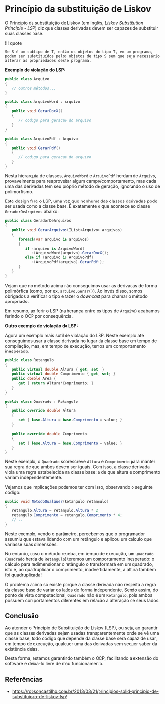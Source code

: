 # Princípio da substituição de Liskov

O Princípio da substituição de Liskov (em inglês, *Liskov Substitution Principle - LSP*) diz que classes derivadas devem ser capazes de substituir suas classes base.

!!! quote

    Se S é um subtipo de T, então os objetos do tipo T, em um programa, podem ser substituídos pelos objetos de tipo S sem que seja necessário alterar as propriedades deste programa.

**Exemplo de violação do LSP:**

```c#
public class Arquivo
{
   // outros métodos...
}
 
public class ArquivoWord : Arquivo
{
   public void GerarDocX()
   {
      // codigo para geracao do arquivo
   }
}
 
public class ArquivoPdf : Arquivo
{
   public void GerarPdf()
   {
      // codigo para geracao do arquivo
   }
}
```

Nesta hierarquia de classes, `ArquivoWord` e `ArquivoPdf` herdam de `Arquivo`, provavelmente para reaproveitar algum campo/comportamento, mas cada uma das derivadas tem seu próprio método de geração, ignorando o uso de polimorfismo.

Este design fere o LSP, uma vez que nenhuma das classes derivadas pode ser usada como a classe base. É exatamente o que acontece no classe `GeradorDeArquivos` abaixo:

```c#
public class GeradorDeArquivos
{
   public void GerarArquivos(IList<Arquivo> arquivos)
   {
      foreach(var arquivo in arquivos)
      {
         if (arquivo is ArquivoWord)
            ((ArquivoWord)arquivo).GerarDocX();
         else if (arquivo is ArquivoPdf)
            ((ArquivoPdf)arquivo).GerarPdf();
      }
   }
}
```

Vejam que no método acima não conseguimos usar as derivadas de forma polimórfica (como, por ex, `arquivo.Gerar()`). Ao invés disso, somos obrigados a verificar o tipo e fazer o *downcast* para chamar o método apropriado.

Em resumo, ao ferir o LSP (na herança entre os tipos de `Arquivo`) acabamos ferindo o OCP por consequência.

**Outro exemplo de violação do LSP:**

Agora um exemplo mais sutil de violação do LSP. Neste exemplo até conseguimos usar a classe derivada no lugar da classe base em tempo de compilação, mas, em tempo de execução, temos um comportamento inesperado.

```c#
public class Retangulo
{
   public virtual double Altura { get; set; }
   public virtual double Comprimento { get; set; }
   public double Area { 
      get { return Altura*Comprimento; } 
   }
}
 
public class Quadrado : Retangulo
{
   public override double Altura
   {
      set { base.Altura = base.Comprimento = value; }
   }
 
   public override double Comprimento
   {
      set { base.Altura = base.Comprimento = value; }
   }
}
```

Neste exemplo, o `Quadrado` sobrescreve `Altura` e `Comprimento` para manter sua regra de que ambos devem ser iguais. Com isso, a classe derivada viola uma regra estabelecida na classe base: a de que altura e comprimento variam independentemente.

Vejamos que implicações podemos ter com isso, observando o seguinte código:

```c#
public void MetodoQualquer(Retangulo retangulo)
{
   retangulo.Altura = retangulo.Altura * 2;
   retangulo.Comprimento = retangulo.Comprimento * 4;
   // ..
}
```

Neste exemplo, vendo o parâmetro, percebemos que o programador assumiu que estava lidando com um retângulo e aplicou um cálculo que variasse suas dimensões.

No entanto, caso o método receba, em tempo de execução, um `Quadrado` (`Quadrado` herda de `Retangulo`) teremos um comportamento inesperado: o cálculo para redimensionar o retângulo o transformará em um quadrado, isto é, ao quadruplicar o comprimento, inadvertidamente, a altura também foi quadruplicada!

O problema acima só existe porque a classe derivada não respeita a regra da classe base de variar os lados de forma independente. Sendo assim, do ponto de vista computacional, `Quadrado` não é um `Retangulo`, pois ambos possuem comportamentos diferentes em relação a alteração de seus lados.

## Conclusão

Ao atender o Princípio de Substituição de Liskov (LSP), ou seja, ao garantir que as classes derivadas sejam usadas transparentemente onde se vê uma classe base, todo código que depende da classe base será capaz de usar, em tempo de execução, qualquer uma das derivadas sem sequer saber da existência delas.

Desta forma, estamos garantindo também o OCP, facilitando a extensão do software e deixa-lo livre de mau funcionamento.

## Referências

- <https://robsoncastilho.com.br/2013/03/21/principios-solid-principio-de-substituicao-de-liskov-lsp/>